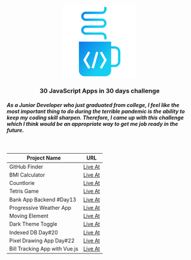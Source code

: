 <p align="center">
  <img src='./assets/thongnguyen-logo-linear.svg' align="center" alt="My Logo">
</p>
<h3 align="center">30 JavaScript Apps in 30 days challenge</h3>
<h5>As a Junior Developer who just graduated from college, I feel like the most important thing to do during the terrible pandemic is the ability to keep my coding skill sharpen. Therefore, I came up with this challenge which I think would be an appropriate way to get me job ready in the future.</h5>
<br>
<table>
  <thead>
    <tr>
      <th>Project Name</th>
      <th>URL</th>
    </tr>
  </thead>
  <tbody>
    <tr>
      <td>GitHub Finder</td>
      <td><a href="https://github-finder-six.now.sh/" target="_blank" rel="noopener noreferrer">Live At</a></td>
    </tr>
    <tr>
	<td>BMI Calculator</td>
	<td><a href="https://bmi-calculator-eosin.now.sh/" target="_blank" rel="noopener noreferrer">Live At</a></td>
    </tr>
     <tr>
	<td>Countlorie</td>
	<td><a href="https://countlorie.now.sh" target="_blank" rel="noopener noreferrer">Live At</a></td>
    </tr>
     <tr>
	<td>Tetris Game</td>
	<td><a href="https://tetris-gilt.now.sh/" target="_blank" rel="noopener noreferrer">Live At</a></td>
    </tr>
    <tr>
	<td>Bank App Backend #Day13</td>
	<td><a href="https://github.com/tylrtnguyen/bank-app-backend" target="_blank" rel="noopener noreferrer">Live At</a></td>
    </tr>
    <tr>
        <td>Progressive Weather App</td>
        <td><a href="https://weather-app-gray.now.sh/" target="_blank" rel="noopener noreferrer">Live At</a></td>
    </tr>
    <tr>
        <td>Moving Element</td>
        <td><a href="https://codepen.io/thongnguyen17/pen/zYrxXqj" target="_blank" rel="noopener noreferrer">Live At</a></td>
    </tr>
    <tr>
        <td>Dark Theme Toggle</td>
        <td><a href="https://theme-and-hook.now.sh/" target="_blank" rel="noopener noreferrer">Live At</a></td>
    </tr>
    <tr>
	<td>Indexed DB Day#20</td>
	<td><a href="https://codepen.io/thongnguyen17/pen/qBZdwrE" target="_blank" rel="noopener noreferrer">Live At</a></td>
    </tr>
    <tr>
        <td>Pixel Drawing App Day#22</td>
        <td><a href="https://codesandbox.io/s/vue-pixel-drawing-forked-qibgp" target="_blank" rel="noopener noreferrer">Live At</a></td>
    </tr>
    <tr>
        <td>Bill Tracking App with Vue.js</td>
        <td><a href="https://codesandbox.io/s/vue-bill-tracking-m1b5q?file=/src/App.vue" target="_blank" rel="noopener noreferrer">Live At</a></td>
    </tr>
   
  </tbody>
</table>
